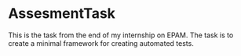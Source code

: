 # AssesmentTask
This is the task from the end of my internship on EPAM.
The task is to create a minimal framework for creating automated tests.
